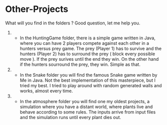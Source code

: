 # Other-Projects
What will you find in the folders ? Good question, let me help you.
1. - In the HuntingGame folder, there is a simple game written in Java, where you can have 2 players compete against each other in a hunters versus prey game. The prey (Player 1) has to survive and the hunters (Player 2) has to surround the prey ( block every possible move ). If the prey surives until the end they win. On the other hand if the hunters sourround the prey, they win. Simple as that.
2. - In the Snake folder you will find the famous Snake game written by Me in Java. Not the best implementation of this masterpiece, but I tried my best. I tried to play around with random generated walls and works, almost every time.
3. - In the atmosphere folder you will find one my oldest projects, a simulation where you have a distant world, where plants live and behave according to some rules. The inputs arrive from input files and the simulation runs until every plant dies out.
